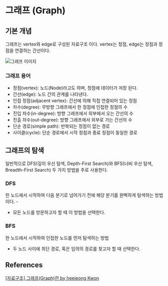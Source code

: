 # 그래프 (Graph)

## 기본 개념
그래프는 vertex와 edge로 구성된 자료구조 이다. vertex는 정점, edge는 정점과 정점을 연결하는 간선이다.

![그래프 이미지](https://upload.wikimedia.org/wikipedia/commons/thumb/a/a2/Directed.svg/220px-Directed.svg.png)

### 그래프 용어 
- 정점(vertex): 노드(Node)라고도 하며, 정점에 데이터가 저장 된다.
- 간선(edge): 노드 간의 관계를 나타낸다.
- 인접 정점(adjacent vertex): 간선에 의해 직접 연결되어 있는 정점
- 차수(degree): 무방향 그래프에서 한 정점에 인접한 정점의 수
- 진입 차수(in-degree): 방향 그래프에서 외부에서 오는 간선의 수
- 진출 차수(out-degree): 방향 그래프에서 외부로 가는 간선의 수
- 단순 경로(simple path): 반복되는 정점이 없는 경로
- 사이클(cycle): 단순 경로에서 시작 정점과 종료 정점이 동일한 경로

## 그래프의 탐색
일반적으로 DFS(깊이 우선 탐색, Depth-First Search)와 BFS(너비 우선 탐색, Breadth-First Search) 두 가지 방법을 주로 사용한다.

### DFS
한 노드에서 시작하여 다음 분기로 넘어가기 전에 해당 분기를 완벽하게 탐색하는 방법이다. -

- 모든 노드를 방문하고자 할 때 이 방법을 선택한다.

### BFS
한 노드에서 시작하여 인접한 노드를 먼저 탐색하는 방법

- 두 노드 사이에 최단 경로, 혹은 임의의 경로를 찾고자 할 때 선택한다.

## References
[[자료구조] 그래프(Graph)란 by heejeong Kwon](https://gmlwjd9405.github.io/2018/08/13/data-structure-graph.html)